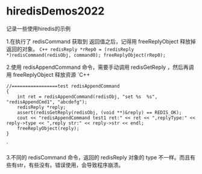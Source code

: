 # hiredisDemos2022
记录一些使用hiredis的示例



1.在执行了 redisCommand 获取到 返回值之后，记得用 freeReplyObject 释放掉返回的对象。
`C++
    redisReply *rRep0 = (redisReply *)redisCommand(redisObj, command0);
    freeReplyObject(rRep0);
`


2.使用 redisAppendCommand 命令，需要手动调用 redisGetReply ，然后再调用 freeReplyObject 释放资源
`C++

    //=================test redisAppendCommand
    {
        int ret = redisAppendCommand(redisObj, "set %s  %s", "redisAppendCmd1", "abcdefg");
        redisReply *reply;
        assert(redisGetReply(redisObj, (void **)&reply) == REDIS_OK);
        cout << "redisAppendCommand test1 ret:" << ret << ",replyType:" << reply->type << ",reply str:" << reply->str << endl;
        freeReplyObject(reply);
    }
`

3.不同的 redisCommand 命令，返回的 redisReply 对象的 type 不一样。而且有些有str，有些没有。错误使用，会导致程序崩溃。


